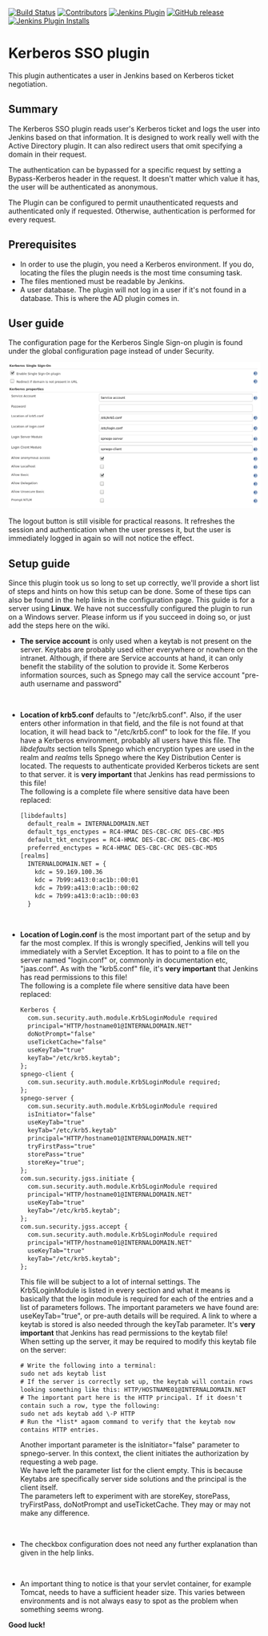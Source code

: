 [![Build Status](https://ci.jenkins.io/job/Plugins/job/kerberos-sso-plugin/job/master/badge/icon)](https://ci.jenkins.io/job/Plugins/job/kerberos-sso-plugin/job/master/)
[![Contributors](https://img.shields.io/github/contributors/jenkinsci/kerberos-sso-plugin.svg)](https://github.com/jenkinsci/kerberos-sso-plugin/graphs/contributors)
[![Jenkins Plugin](https://img.shields.io/jenkins/plugin/v/kerberos-sso.svg)](https://plugins.jenkins.io/kerberos-sso)
[![GitHub release](https://img.shields.io/github/release/jenkinsci/kerberos-sso-plugin.svg?label=changelog)](https://github.com/jenkinsci/kerberos-sso-plugin/releases/latest)
[![Jenkins Plugin Installs](https://img.shields.io/jenkins/plugin/i/kerberos-sso.svg?color=blue)](https://plugins.jenkins.io/kerberos-sso)

# Kerberos SSO plugin

This plugin authenticates a user in Jenkins based on Kerberos ticket negotiation.

## Summary

The Kerberos SSO plugin reads user's Kerberos ticket and logs the user
into Jenkins based on that information. It is designed to work really well with
the Active Directory plugin. It can also redirect users that omit specifying 
a domain in their request.

The authentication can be bypassed for a specific request by setting a
Bypass-Kerberos header in the request. It doesn't matter which value it
has, the user will be authenticated as anonymous.

The Plugin can be configured to permit unauthenticated requests and
authenticated only if requested. Otherwise, authentication is performed
for every request.

## Prerequisites

-   In order to use the plugin, you need a Kerberos environment. If you
    do, locating the files the plugin needs is the most time consuming
    task.
-   The files mentioned must be readable by Jenkins.
-   A user database. The plugin will not log in a user if it's not found
    in a database. This is where the AD plugin comes in.

## User guide

The configuration page for the Kerberos Single Sign-on plugin is found under
the global configuration page instead of under Security.

![](docs/images/kerberos-sso-config.png)

The logout button is still visible for practical reasons. It refreshes
the session and authentication when the user presses it, but the user
is immediately logged in again so will not notice the effect.

## Setup guide

Since this plugin took us so long to set up correctly, we'll provide a
short list of steps and hints on how this setup can be done. Some of
these tips can also be found in the help links in the configuration
page. This guide is for a server using **Linux**. We have not
successfully configured the plugin to run on a Windows server. Please
inform us if you succeed in doing so, or just add the steps here on the
wiki.

-   **The service account** is only used when a keytab is not present on
    the server. Keytabs are probably used either everywhere or nowhere
    on the intranet. Although, if there are Service accounts at hand, it
    can only benefit the stability of the solution to provide it. Some
    Kerberos information sources, such as Spnego may call the service
    account "pre-auth username and password"

&nbsp;

-   **Location of krb5.conf** defaults to "/etc/krb5.conf". Also, if the
    user enters other information in that field, and the file is not
    found at that location, it will head back to "/etc/krb5.conf" to
    look for the file. If you have a Kerberos environment, probably all
    users have this file. The *libdefaults* section tells Spnego which
    encryption types are used in the realm and *realms* tells Spnego
    where the Key Distribution Center is located. The requests to
    authenticate provided Kerberos tickets are sent to that server. it
    is **very important** that Jenkins has read permissions to this
    file!  
    The following is a complete file where sensitive data have been
    replaced:

    ``` syntaxhighlighter-pre
    [libdefaults]
      default_realm = INTERNALDOMAIN.NET
      default_tgs_enctypes = RC4-HMAC DES-CBC-CRC DES-CBC-MD5
      default_tkt_enctypes = RC4-HMAC DES-CBC-CRC DES-CBC-MD5
      preferred_enctypes = RC4-HMAC DES-CBC-CRC DES-CBC-MD5
    [realms]
      INTERNALDOMAIN.NET = {
        kdc = 59.169.100.36
        kdc = 7b99:a413:0:ac1b::00:01
        kdc = 7b99:a413:0:ac1b::00:02
        kdc = 7b99:a413:0:ac1b::00:03
      }
    ```

&nbsp;

-   **Location of Login.conf** is the most important part of the setup
    and by far the most complex. If this is wrongly specified, Jenkins
    will tell you immediately with a Servlet Exception. It has to point
    to a file on the server named "login.conf" or, commonly in
    documentation etc, "jaas.conf". As with the "krb5.conf" file, it's
    **very important** that Jenkins has read permissions to this file!  
    The following is a complete file where sensitive data have been
    replaced:

    ``` syntaxhighlighter-pre
    Kerberos {
      com.sun.security.auth.module.Krb5LoginModule required
      principal="HTTP/hostname01@INTERNALDOMAIN.NET"
      doNotPrompt="false"
      useTicketCache="false"
      useKeyTab="true"
      keyTab="/etc/krb5.keytab";
    };
    spnego-client {
      com.sun.security.auth.module.Krb5LoginModule required;
    };
    spnego-server {
      com.sun.security.auth.module.Krb5LoginModule required
      isInitiator="false"
      useKeyTab="true"
      keyTab="/etc/krb5.keytab"
      principal="HTTP/hostname01@INTERNALDOMAIN.NET"
      tryFirstPass="true"
      storePass="true"
      storeKey="true";
    };
    com.sun.security.jgss.initiate {
      com.sun.security.auth.module.Krb5LoginModule required
      principal="HTTP/hostname01@INTERNALDOMAIN.NET"
      useKeyTab="true"
      keyTab="/etc/krb5.keytab";
    };
    com.sun.security.jgss.accept {
      com.sun.security.auth.module.Krb5LoginModule required
      principal="HTTP/hostname01@INTERNALDOMAIN.NET"
      useKeyTab="true"
      keyTab="/etc/krb5.keytab";
    };
    ```

    This file will be subject to a lot of internal settings. The
    Krb5LoginModule is listed in every section and what it means is
    basically that the login module is required for each of the entries
    and a list of parameters follows. The important parameters we have
    found are: useKeyTab="true", or pre-auth details will be required. A
    link to where a keytab is stored is also needed through the keyTab
    parameter. It's **very important** that Jenkins has read permissions
    to the keytab file!  
    When setting up the server, it may be required to modify this keytab
    file on the server:

    ``` syntaxhighlighter-pre
    # Write the following into a terminal:
    sudo net ads keytab list
    # If the server is correctly set up, the keytab will contain rows looking something like this: HTTP/HOSTNAME01@INTERNALDOMAIN.NET
    # The important part here is the HTTP principal. If it doesn't contain such a row, type the following:
    sudo net ads keytab add \-P HTTP
    # Run the *list* agaom command to verify that the keytab now contains HTTP entries.
    ```

    Another important parameter is the isInitiator="false" parameter to
    spnego-server. In this context, the client initiates the
    authorization by requesting a web page.  
    We have left the parameter list for the client empty. This is
    because Keytabs are specifically server side solutions and the
    principal is the client itself.  
    The parameters left to experiment with are storeKey, storePass,
    tryFirstPass, doNotPrompt and useTicketCache. They may or may not
    make any difference.

&nbsp;

-   The checkbox configuration does not need any further explanation
    than given in the help links.

&nbsp;

-   An important thing to notice is that your servlet container, for
    example Tomcat, needs to have a sufficient header size. This varies
    between environments and is not always easy to spot as the problem
    when something seems wrong.

**Good luck!**
